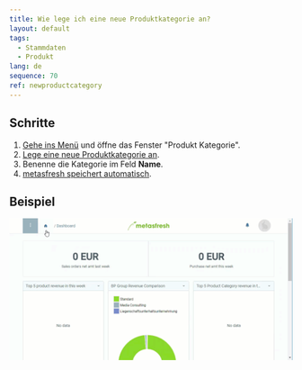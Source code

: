 ```yaml
---
title: Wie lege ich eine neue Produktkategorie an?
layout: default
tags:
  - Stammdaten
  - Produkt
lang: de
sequence: 70
ref: newproductcategory
---
```


## Schritte
1. [Gehe ins Menü](Menu) und öffne das Fenster "Produkt Kategorie".
1. [Lege eine neue Produktkategorie an](Neuer_Datensatz_Fenster_Webui).
1. Benenne die Kategorie im Feld **Name**.
1. [metasfresh speichert automatisch](Speicheranzeige).

## Beispiel
![](assets/NeueProduktkategorie.gif)
